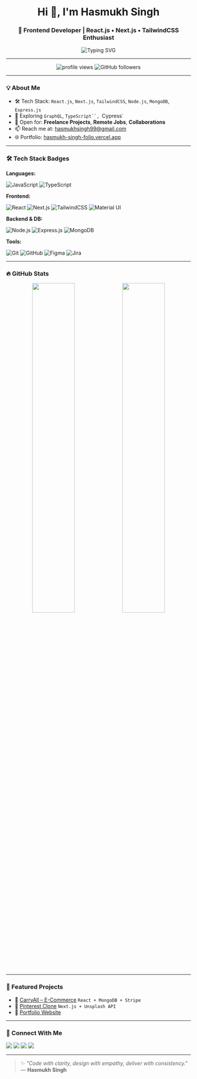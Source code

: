 <h1 align="center">Hi 👋, I'm Hasmukh Singh</h1>
<h3 align="center">🚀 Frontend Developer | React.js • Next.js • TailwindCSS Enthusiast</h3>

<p align="center">
  <img src="https://readme-typing-svg.herokuapp.com?font=Fira+Code&weight=600&pause=1000&center=true&vCenter=true&width=500&lines=Frontend+Developer+(1.4+YOE);React.js+%7C+Next.js+%7C+TailwindCSS;Open+to+Freelance+%26+Remote+Roles;Building+Pixel-Perfect+UIs+Everyday" alt="Typing SVG" />
</p>

---

<p align="center">
  <img src="https://komarev.com/ghpvc/?username=hasmukhsingh9901&label=Profile%20views&color=0e75b6&style=flat" alt="profile views" />
  <img src="https://img.shields.io/github/followers/hasmukhsingh9901?label=Followers&style=social" alt="GitHub followers" />
</p>

---

### 💡 About Me

- 🛠️ Tech Stack: `React.js`, `Next.js`, `TailwindCSS`, `Node.js`, `MongoDB`, `Express.js`  
- 🌱 Exploring `GraphQL`, `TypeScript``, `Cypress`  
- 🎯 Open for: **Freelance Projects**, **Remote Jobs**, **Collaborations**  
- 📫 Reach me at: [hasmukhsingh99@gmail.com](mailto:hasmukhsingh99@gmail.com)  
- 🌐 Portfolio: [hasmukh-singh-folio.vercel.app](https://hasmukh-singh-folio.vercel.app)

---

### 🛠️ Tech Stack Badges

**Languages:**

![JavaScript](https://img.shields.io/badge/-JavaScript-black?style=flat-square&logo=javascript)
![TypeScript](https://img.shields.io/badge/-TypeScript-007acc?style=flat-square&logo=typescript)

**Frontend:**

![React](https://img.shields.io/badge/-React.js-61DAFB?style=flat-square&logo=react)
![Next.js](https://img.shields.io/badge/-Next.js-black?style=flat-square&logo=next.js)
![TailwindCSS](https://img.shields.io/badge/-TailwindCSS-38B2AC?style=flat-square&logo=tailwind-css)
![Material UI](https://img.shields.io/badge/-MaterialUI-007FFF?style=flat-square&logo=mui)

**Backend & DB:**

![Node.js](https://img.shields.io/badge/-Node.js-3C873A?style=flat-square&logo=node.js)
![Express.js](https://img.shields.io/badge/-Express.js-black?style=flat-square&logo=express)
![MongoDB](https://img.shields.io/badge/-MongoDB-4EA94B?style=flat-square&logo=mongodb)

**Tools:**

![Git](https://img.shields.io/badge/-Git-F05032?style=flat-square&logo=git)
![GitHub](https://img.shields.io/badge/-GitHub-181717?style=flat-square&logo=github)
![Figma](https://img.shields.io/badge/-Figma-000000?style=flat-square&logo=figma)
![Jira](https://img.shields.io/badge/-Jira-0052CC?style=flat-square&logo=jira)

---

### 🔥 GitHub Stats

<p align="center">
  <img src="https://github-readme-stats.vercel.app/api?username=hasmukhsingh9901&show_icons=true&theme=tokyonight&hide_border=true" width="48%" />
  <img src="https://github-readme-streak-stats.herokuapp.com/?user=hasmukhsingh9901&theme=tokyonight&hide_border=true" width="48%" />
</p>

---

### 🧩 Featured Projects

- 🚛 [CarryAll – E-Commerce](https://carryall.onrender.com) `React + MongoDB + Stripe`
- 📌 [Pinterest Clone](https://pinterest-clone-azure.vercel.app) `Next.js + Unsplash API`
- 💼 [Portfolio Website](https://hasmukh-singh-folio.vercel.app)

---

### 🤝 Connect With Me

<p align="left">
  <a href="mailto:hasmukhsingh99@gmail.com"><img src="https://img.shields.io/badge/Gmail-D14836?style=for-the-badge&logo=gmail&logoColor=white"/></a>
  <a href="https://www.linkedin.com/in/hasmukh-singh-799b65249/"><img src="https://img.shields.io/badge/LinkedIn-blue?style=for-the-badge&logo=linkedin&logoColor=white" /></a>
  <a href="https://wa.me/918103826404"><img src="https://img.shields.io/badge/WhatsApp-25D366?style=for-the-badge&logo=whatsapp&logoColor=white"/></a>
  <a href="https://github.com/hasmukhsingh9901"><img src="https://img.shields.io/badge/GitHub-000?style=for-the-badge&logo=github&logoColor=white"/></a>
</p>

---

> ✨ *"Code with clarity, design with empathy, deliver with consistency."*  
> — **Hasmukh Singh**
